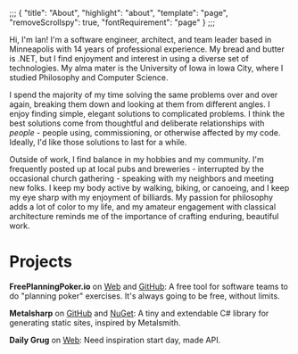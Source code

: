 ;;;
{
	"title": "About",
	"highlight": "about",
	"template": "page",
	"removeScrollspy": true,
	"fontRequirement": "page"
}
;;;

Hi, I'm Ian! I'm a software engineer, architect, and team leader based in Minneapolis with 14 years of professional experience. My bread and butter is .NET, but I find enjoyment and interest in using a diverse set of technologies. My alma mater is the University of Iowa in Iowa City, where I studied Philosophy and Computer Science.

I spend the majority of my time solving the same problems over and over again, breaking them down and looking at them from different angles. I enjoy finding simple, elegant solutions to complicated problems. I think the best solutions come from thoughtful and deliberate relationships with _people_ - people using, commissioning, or otherwise affected by my code. Ideally, I'd like those solutions to last for a while.

Outside of work, I find balance in my hobbies and my community. I'm frequently posted up at local pubs and breweries - interrupted by the occasional church gathering - speaking with my neighbors and meeting new folks. I keep my body active by walking, biking, or canoeing, and I keep my eye sharp with my enjoyment of billiards. My passion for philosophy adds a lot of color to my life, and my amateur engagement with classical architecture reminds me of the importance of crafting enduring, beautiful work.

# Projects

**FreePlanningPoker.io** on [Web](https://freeplanningpoker.io) and [GitHub](https://github.com/IanWold/PlanningPoker): A free tool for software teams to do "planning poker" exercises. It's always going to be free, without limits.

**Metalsharp** on [GitHub](https://github.com/IanWold/Metalsharp) and [NuGet](https://www.nuget.org/packages/Metalsharp/): A tiny and extendable C# library for generating static sites, inspired by Metalsmith.

**Daily Grug** on [Web](https://dailygrug-production.up.railway.app/): Need inspiration start day, made API.
